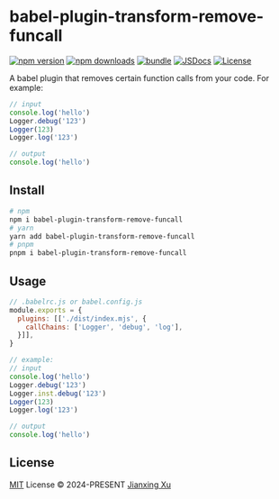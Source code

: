 # babel-plugin-transform-remove-funcall

[![npm version][npm-version-src]][npm-version-href]
[![npm downloads][npm-downloads-src]][npm-downloads-href]
[![bundle][bundle-src]][bundle-href]
[![JSDocs][jsdocs-src]][jsdocs-href]
[![License][license-src]][license-href]

A babel plugin that removes certain function calls from your code.
For example:
```js
// input
console.log('hello')
Logger.debug('123')
Logger(123)
Logger.log('123')

// output
console.log('hello')
```

## Install
```bash
# npm
npm i babel-plugin-transform-remove-funcall
# yarn
yarn add babel-plugin-transform-remove-funcall
# pnpm
pnpm i babel-plugin-transform-remove-funcall
```

## Usage
```js
// .babelrc.js or babel.config.js
module.exports = {
  plugins: [['./dist/index.mjs', {
    callChains: ['Logger', 'debug', 'log'],
  }]],
}

// example:
// input
console.log('hello')
Logger.debug('123')
Logger.inst.debug('123')
Logger(123)
Logger.log('123')

// output
console.log('hello')
```

## License

[MIT](./LICENSE) License © 2024-PRESENT [Jianxing Xu](https://github.com/jianxing-xu)

<!-- Badges -->

[npm-version-src]: https://img.shields.io/npm/v/babel-plugin-transform-remove-funcall?style=flat&colorA=080f12&colorB=1fa669
[npm-version-href]: https://npmjs.com/package/babel-plugin-transform-remove-funcall
[npm-downloads-src]: https://img.shields.io/npm/dm/babel-plugin-transform-remove-funcall?style=flat&colorA=080f12&colorB=1fa669
[npm-downloads-href]: https://npmjs.com/package/babel-plugin-transform-remove-funcall
[bundle-src]: https://img.shields.io/bundlephobia/minzip/babel-plugin-transform-remove-funcall?style=flat&colorA=080f12&colorB=1fa669&label=minzip
[bundle-href]: https://bundlephobia.com/result?p=babel-plugin-transform-remove-funcall
[license-src]: https://img.shields.io/github/license/jianxing-xu/babel-plugin-transform-remove-funcall.svg?style=flat&colorA=080f12&colorB=1fa669
[license-href]: https://github.com/jianxing-xu/babel-plugin-transform-remove-funcall/blob/main/LICENSE
[jsdocs-src]: https://img.shields.io/badge/jsdocs-reference-080f12?style=flat&colorA=080f12&colorB=1fa669
[jsdocs-href]: https://www.jsdocs.io/package/babel-plugin-transform-remove-funcall
